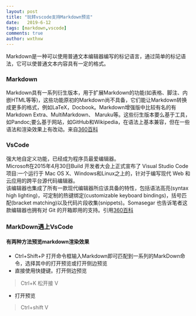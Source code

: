 ```yaml
---
layout: post
title: "玩转vscode支持Markdown预览"
date:   2019-6-12
tags: [markdown,vscode]
comments: true
author: wxthxw
---
```


Markdown是一种可以使用普通文本编辑器编写的标记语言，通过简单的标记语法，它可以使普通文本内容具有一定的格式。

<!-- more -->

### Markdown

Markdown具有一系列衍生版本，用于扩展Markdown的功能(如表格、脚注、内嵌HTML等等)，这些功能原初的Markdown尚不具备，它们能让Markdown转换成更多的格式，例如LaTeX，Docbook。Markdown增强版中比较有名的有Markdown Extra、MultiMarkdown、 Maruku等。这些衍生版本要么基于工具，如Pandoc;要么基于网站，如GitHub和Wikipedia，在语法上基本兼容，但在一些语法和渲染效果上有改动。来自[360百科](https://baike.so.com/doc/6949586-7171987.html)

### VsCode
强大地自定义功能，已经成为程序员最爱编辑器。   
Microsoft在2015年4月30日Build 开发者大会上正式宣布了 Visual Studio Code 项目:一个运行于 Mac OS X、Windows和Linux之上的，针对于编写现代 Web 和云应用的跨平台源代码编辑器。   
该编辑器也集成了所有一款现代编辑器所应该具备的特性，包括语法高亮(syntax high lighting)，可定制的热键绑定(customizable keyboard bindings)，括号匹配(bracket matching)以及代码片段收集(snippets)。Somasegar 也告诉笔者这款编辑器也拥有对 Git 的开箱即用的支持。引用[360百科](https://baike.so.com/doc/24428308-25261478.html)

### MarkDown遇上VsCode
#### 有两种方法预览markdown渲染效果
* Ctrl+Shift+P 打开命令框输入Markdown即可匹配到一系列的MarkDown命令，选择其中的打开预览或打开侧边预览   
* 直接使用快捷键。打开侧边预览
> Ctrl+K 松开接 V
* 打开预览
>Ctrl+shift V

